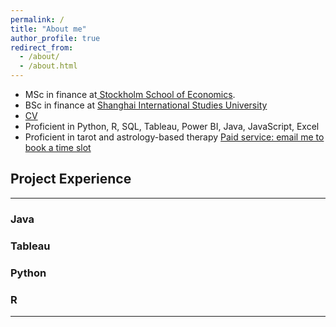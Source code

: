 ```yaml
---
permalink: /
title: "About me"
author_profile: true
redirect_from: 
  - /about/
  - /about.html
---
```


+ MSc in finance at[
Stockholm School of Economics](https://www.hhs.se).
+ BSc in finance at [Shanghai International Studies University](sv.shisu.edu.cn)
+ [CV](../assets/CV.pdf)
+ Proficient in Python, R, SQL, Tableau, Power BI, Java, JavaScript, Excel
+ Proficient in tarot and astrology-based therapy [Paid service: email me to book a time slot](yaffazhang87@gmail.com)


## Project Experience
------

### Java

### Tableau

### Python

### R

------
